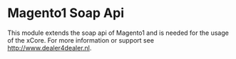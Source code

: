# Magento1 Soap Api
This module extends the soap api of Magento1 and is needed for the usage of the xCore. For more information or support see http://www.dealer4dealer.nl.
